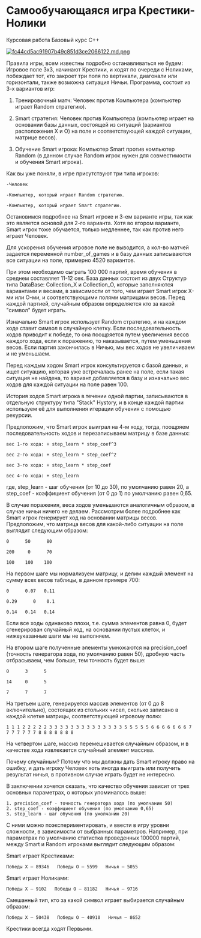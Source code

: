 # Самообучающаяся игра Крестики-Нолики
Курсовая работа Базовый курс С++

[![fc44cd5ac91907b49c851d3ce2066122.md.png](https://s3.pickasso.info/2020/04/29/fc44cd5ac91907b49c851d3ce2066122.md.png)](https://pickasso.info/image/1mY9E)

Правила игры, всем известны подробно останавливаться не будем: Игровое поле 3х3, начинают Крестики, и ходят по очереди с Ноликами, побеждает тот, кто закроет три поля по вертикали, 
диагонали или горизонтали, также возможна ситуация Ничьи.
Программа, состоит из 3-х вариантов игр:
	
1. Тренировочный матч: Человек против Компьютера (компьютер играет Random стратегию).
	
2. Smart стратегия: Человек против Компьютера (компьютер играет на основании базы данных, состоящей из ситуаций (вариантов расположения X и О) на поле и соответствующей каждой ситуации, матрице весов).
	
3. Обучение Smart игрока: Компьютер Smart против компьютер Random (в данном случае Random игрок нужен для совместимости и обучения Smart игрока).

Как вы уже поняли, в игре присутствуют три типа игроков:

	-Человек

	-Компьютер, который играет Random стратегию.

	-Компьютер, который играет Smart стратегию.

Остановимся подробнее на Smart игроке и 3-ем варианте игры, так как это является основой для 2-го варианта. Хотя во втором варианте, Smart игрок тоже обучается, только медленнее, так как против него играет Человек. 

Для ускорения обучения игровое поле не выводится, а кол-во матчей задается переменной number_of_games и в базу данных записываются все ситуации на поле, примерно 4520 вариантов. 

При этом необходимо сыграть 100 000 партий, время обучения в среднем составляет 11-12 сек. База данных состоит из двух Структур типа DataBase: Collection_X и Collection_O, которые заполняются вариантами и весами, в зависимости от того, чем играет Smart игрок Х-ми или О-ми, и соответствующими полями матрицами весов. Перед каждой партией, случайным образом определяется кто за какой "символ" будет играть.

Изначально Smart игрок использует Random стратегию, и на каждом ходе ставит символ в случайную клетку. Если последовательность ходов приводит к победе, то она поощряется путем увеличения весов каждого хода, если к поражению, то наказывается, путем уменьшения весов. Если партия закончилась в Ничью, мы вес ходов не увеличиваем и не уменьшаем.

Перед каждым ходом Smart игрок консультируется с базой данных, и ищет ситуацию, которая уже встречалась ранее на поле, если такая ситуация не найдена, то вариант добавляется в базу и изначально вес ходов для каждой ситуации на поле равен 100.

История ходов Smart игрока в течении одной партии, записываются в отдельную структуру типа "Stack" Hystory, и в конце каждой партии используем её для выполнения итерации обучения с помощью рекурсии.  

Предположим, что Smart игрок выиграл на 4-м ходу, тогда, поощряем последовательность ходов и перезаписываем матрицу в базе данных:

	вес 1-го хода: + step_learn * step_coef^3 

	вес 2-го хода: + step_learn * step_coef^2

	вес 3-го хода: + step_learn * step_coef

	вес 4-го хода: + step_learn

где, step_learn - шаг обучения (от 10 до 30), по умолчанию равен 20, а step_coef - коэффициент обучения (от 0 до 1) по умолчанию равен 0,65.

В случае поражения, веса ходов уменьшаются аналогичным образом, в случае ничьи ничего не делаем. Рассмотрим более подробнее как Smart игрок генерирует ход на основании матрицы весов. Предположим, что матрица весов для какой-либо ситуации на поле выглядит следующим образом:
  
	0      50      80

	200     0      70

	100    100    100
На первом шаге мы нормализуем матрицу, и делим каждый элемент на сумму всех весов таблицы, в данном примере 700:

	0      0.07   0.11

	0.29      0    0.1
	
	0.14   0.14   0.14
Если все ходы одинаково плохи, т.е. сумма элементов равна 0, будет сгенерирован случайный ход, на основании пустых клеток, и нижеуказанные шаги мы не выполняем.

На втором шаге полученные элементы умножаются на precision_coef (точность генератора хода, по умолчанию равен 50), дробную часть отбрасываем, чем больше, тем точность будет выше:
 
 	0      3      5

	14     0      5
 
 	7      7      7
На третьем шаге, генерируется массив элементов (от 0 до 8 включительно), состоящих из стольких чисел, сколько записано в каждой клетке матрицы, соответствующей игровому полю:

	1 1 1 2 2 2 2 2 3 3 3 3 3 3 3 3 3 3 3 3 3 3 5 5 5 5 5 6 6 6 6 6 6 6 7 7 7 7 7 7 7 8 8 8 8 8 8 8 

На четвертом шаге, массив перемешивается случайным образом, и в качестве хода извлекается случайный элемент массива.

Почему случайным? Потому что мы должны дать Smart игроку право на ошибку, и дать игроку Человек хоть иногда выиграть или получить результат ничья, в противном случае играть будет не интересно. 

В заключении хочется сказать, что качество обучения зависит от трех основных параметрах, о которых упоминалось выше:

	1. precision_coef - точность генератора хода (по умолчанию 50)
	2. step_coef - коэффициент обучения (по умолчанию 0,65)
	3. step_learn - шаг обучения (по умолчанию 20)

С ними можно поэкспериментировать, и ввести в игру уровни сложности, в зависимости от выбранных параметров. Например, при параметрах по умолчанию статистка проведенных 100000 партий, между Smart и Random игроками выглядит следующим образом:

Smart играет Крестиками:

	Победы X – 89346   Победы O – 5599   Ничья – 5055

Smart играет Ноликами:

	Победы X – 9102   Победы O – 81182   Ничья – 9716

Смешанный тип, кто за какой символ играет выбирается случайным образом:

	Победы X – 50438   Победы O – 40910   Ничья – 8652

Крестики всегда ходят Первыми.
